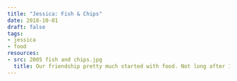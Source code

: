 ```yaml
---
title: "Jessica: Fish & Chips"
date: 2018-10-01
draft: false
tags:
- jessica
- food
resources:
- src: 2005 fish and chips.jpg
  title: Our friendship pretty much started with food. Not long after I met Cindy in 2005, we got fish and chips near the Tower of London, and a seagull pooped on the tray before we started eating. Cindy didn’t have much luck with seagulls on that trip to the UK - she had already gotten pooped on once before this!
---
```

